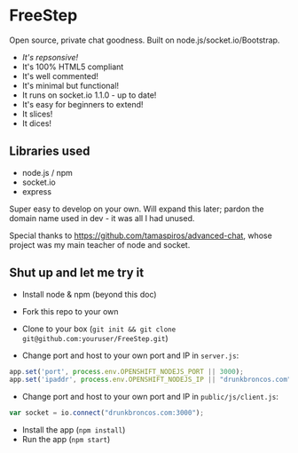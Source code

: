 # FreeStep

Open source, private chat goodness. Built on node.js/socket.io/Bootstrap.


* _It's repsonsive!_
* It's 100% HTML5 compliant
* It's well commented!
* It's minimal but functional!
* It runs on socket.io 1.1.0 - up to date!
* It's easy for beginners to extend!
* It slices!
* It dices!

## Libraries used
<ul>
  <li>node.js / npm</li>
  <li>socket.io</li>
  <li>express</li>
</ul>

Super easy to develop on your own. Will expand this later; pardon the domain name used in dev - it was all I had unused.

Special thanks to https://github.com/tamaspiros/advanced-chat, whose project was my main teacher of node and socket.

## Shut up and let me try it

* Install node & npm (beyond this doc)
* Fork this repo to your own
* Clone to your box (`git init && git clone git@github.com:youruser/FreeStep.git`)

* Change port and host to your own port and IP in `server.js`:
```js
app.set('port', process.env.OPENSHIFT_NODEJS_PORT || 3000);
app.set('ipaddr', process.env.OPENSHIFT_NODEJS_IP || "drunkbroncos.com");
```
* Change port and host to your own port and IP in `public/js/client.js`:
```js
var socket = io.connect("drunkbroncos.com:3000");
```
* Install the app (`npm install`)
* Run the app (`npm start`)
